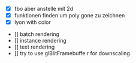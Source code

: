 - [x] fbo aber anstelle mit 2d
- [x] funktionen finden um poly gone zu zeichnen
- [x] lyon with color 
- [] batch rendering 
- [] instance rendering 
- [] text rendering 
- [] try to use glBlitFramebuffe r for downscaling
